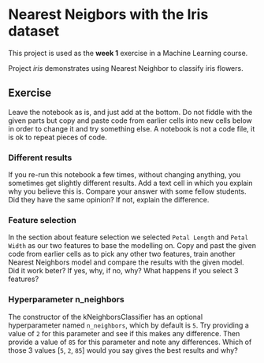 # Nearest Neigbors with the Iris dataset

This project is used as the **week 1** exercise in a Machine Learning course.

Project *iris* demonstrates using Nearest Neighbor to classify iris flowers.

## Exercise

Leave the notebook as is, and just add at the bottom. Do not fiddle with the given parts but copy and paste code from earlier cells into new cells below in order to change it and try something else. A notebook is not a code file, it is ok to repeat pieces of code.

### Different results

If you re-run this notebook a few times, without changing anything, you sometimes get slightly different results. Add a text cell in which you explain why you believe this is. Compare your answer with some fellow students. Did they have the same opinion? If not, explain the difference. 

### Feature selection

In the section about feature selection we selected `Petal Length` and `Petal Width` as our two features to base the modelling on. Copy and past the given code from earlier cells as to pick any other two features, train another Nearest Neighbors model and compare the results with the given model. Did it work beter? If yes, why, if no, why? What happens if you select 3 features?
 
### Hyperparameter n_neighbors

The constructor of the kNeighborsClassifier has an optional hyperparameter named `n_neighbors`, which by default is `5`. Try providing a value of `2` for this parameter and see if this makes any difference. Then provide a value of `85` for this parameter and note any differences. Which of those 3 values [`5`, `2`, `85`] would you say gives the best results and why?
